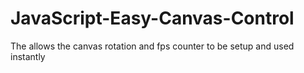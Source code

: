 JavaScript-Easy-Canvas-Control
==============================

The allows the canvas rotation and fps counter to be setup and used instantly
